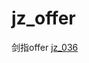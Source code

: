 # jz_offer
剑指offer
[jz_036](https://github.com/1043391028/jz_offer/tree/master/src/guanweizheng/jz_36_FindFirstCommonNode)
